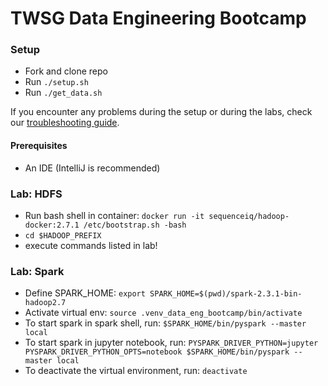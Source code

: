 # TWSG Data Engineering Bootcamp

### Setup
- Fork and clone repo
- Run `./setup.sh`
- Run `./get_data.sh`

If you encounter any problems during the setup or during the labs, check our [troubleshooting guide](./troubleshooting-faq.md).

#### Prerequisites
- An IDE (IntelliJ is recommended)

### Lab: HDFS
- Run bash shell in container: `docker run -it sequenceiq/hadoop-docker:2.7.1 /etc/bootstrap.sh -bash`
- `cd $HADOOP_PREFIX`
- execute commands listed in lab!

### Lab: Spark
- Define SPARK_HOME: `export SPARK_HOME=$(pwd)/spark-2.3.1-bin-hadoop2.7`
- Activate virtual env: `source .venv_data_eng_bootcamp/bin/activate`
- To start spark in spark shell, run: `$SPARK_HOME/bin/pyspark --master local`
- To start spark in jupyter notebook, run: `PYSPARK_DRIVER_PYTHON=jupyter PYSPARK_DRIVER_PYTHON_OPTS=notebook $SPARK_HOME/bin/pyspark --master local`
- To deactivate the virtual environment, run: `deactivate`
